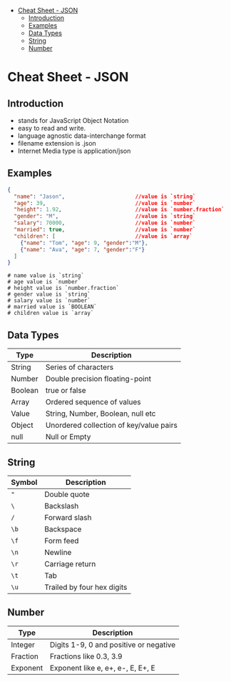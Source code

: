 <!-- TOC -->

- [Cheat Sheet - JSON](#cheat-sheet---json)
  - [Introduction](#introduction)
  - [Examples](#examples)
  - [Data Types](#data-types)
  - [String](#string)
  - [Number](#number)

<!-- /TOC -->

# Cheat Sheet - JSON

## Introduction

- stands for JavaScript Object Notation
- easy to read and write.
- language agnostic data-interchange format
- filename extension is .json
- Internet Media type is application/json

## Examples

```JSON
{
  "name": "Jason",                      //value is `string`
  "age": 39,                            //value is `number`
  "height": 1.92,                       //value is `number.fraction`
  "gender": "M",                        //value is `string`
  "salary": 70000,                      //value is `number`
  "married": true,                      //value is `number`
  "children": [                         //value is `array`
    {"name": "Tom", "age": 9, "gender":"M"},
    {"name": "Ava", "age": 7, "gender":"F"}
  ]
}
```

```
# name value is `string`
# age value is `number`
# height value is `number.fraction`
# gender value is `string`
# salary value is `number`
# married value is `BOOLEAN`
# children value is `array`
```

## Data Types

| Type    | Description                             |
| ------- | --------------------------------------- |
| String  | Series of characters                    |
| Number  | Double precision floating-point         |
| Boolean | true or false                           |
| Array   | Ordered sequence of values              |
| Value   | String, Number, Boolean, null etc       |
| Object  | Unordered collection of key/value pairs |
| null    | Null or Empty                           |

## String

| Symbol | Description                |
| ------ | -------------------------- |
| `"`    | Double quote               |
| `\`    | Backslash                  |
| `/`    | Forward slash              |
| `\b`   | Backspace                  |
| `\f`   | Form feed                  |
| `\n`   | Newline                    |
| `\r`   | Carriage return            |
| `\t`   | Tab                        |
| `\u`   | Trailed by four hex digits |

## Number

| Type     | Description                            |
| -------- | -------------------------------------- |
| Integer  | Digits 1-9, 0 and positive or negative |
| Fraction | Fractions like 0.3, 3.9                |
| Exponent | Exponent like e, e+, e-, E, E+, E      |

